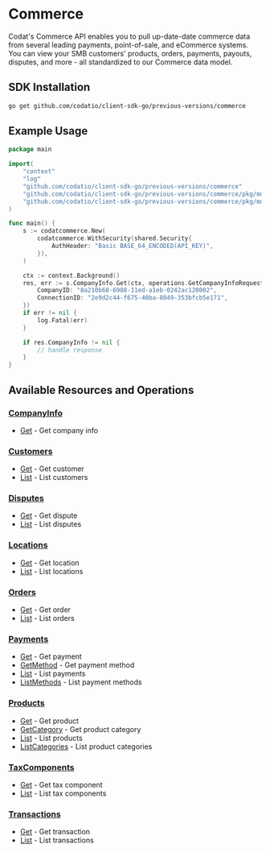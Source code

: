 # Commerce

<!-- Start Codat Library Description -->
﻿Codat's Commerce API enables you to pull up-date-date commerce data from several leading payments, point-of-sale, and eCommerce systems.
You can view your SMB customers' products, orders, payments, payouts, disputes, and more - all standardized to our Commerce data model.

<!-- End Codat Library Description -->

<!-- Start SDK Installation -->
## SDK Installation

```bash
go get github.com/codatio/client-sdk-go/previous-versions/commerce
```
<!-- End SDK Installation -->

## Example Usage
<!-- Start SDK Example Usage -->


```go
package main

import(
	"context"
	"log"
	"github.com/codatio/client-sdk-go/previous-versions/commerce"
	"github.com/codatio/client-sdk-go/previous-versions/commerce/pkg/models/shared"
	"github.com/codatio/client-sdk-go/previous-versions/commerce/pkg/models/operations"
)

func main() {
    s := codatcommerce.New(
        codatcommerce.WithSecurity(shared.Security{
            AuthHeader: "Basic BASE_64_ENCODED(API_KEY)",
        }),
    )

    ctx := context.Background()
    res, err := s.CompanyInfo.Get(ctx, operations.GetCompanyInfoRequest{
        CompanyID: "8a210b68-6988-11ed-a1eb-0242ac120002",
        ConnectionID: "2e9d2c44-f675-40ba-8049-353bfcb5e171",
    })
    if err != nil {
        log.Fatal(err)
    }

    if res.CompanyInfo != nil {
        // handle response
    }
}
```
<!-- End SDK Example Usage -->

<!-- Start SDK Available Operations -->
## Available Resources and Operations


### [CompanyInfo](docs/sdks/companyinfo/README.md)

* [Get](docs/sdks/companyinfo/README.md#get) - Get company info

### [Customers](docs/sdks/customers/README.md)

* [Get](docs/sdks/customers/README.md#get) - Get customer
* [List](docs/sdks/customers/README.md#list) - List customers

### [Disputes](docs/sdks/disputes/README.md)

* [Get](docs/sdks/disputes/README.md#get) - Get dispute
* [List](docs/sdks/disputes/README.md#list) - List disputes

### [Locations](docs/sdks/locations/README.md)

* [Get](docs/sdks/locations/README.md#get) - Get location
* [List](docs/sdks/locations/README.md#list) - List locations

### [Orders](docs/sdks/orders/README.md)

* [Get](docs/sdks/orders/README.md#get) - Get order
* [List](docs/sdks/orders/README.md#list) - List orders

### [Payments](docs/sdks/payments/README.md)

* [Get](docs/sdks/payments/README.md#get) - Get payment
* [GetMethod](docs/sdks/payments/README.md#getmethod) - Get payment method
* [List](docs/sdks/payments/README.md#list) - List payments
* [ListMethods](docs/sdks/payments/README.md#listmethods) - List payment methods

### [Products](docs/sdks/products/README.md)

* [Get](docs/sdks/products/README.md#get) - Get product
* [GetCategory](docs/sdks/products/README.md#getcategory) - Get product category
* [List](docs/sdks/products/README.md#list) - List products
* [ListCategories](docs/sdks/products/README.md#listcategories) - List product categories

### [TaxComponents](docs/sdks/taxcomponents/README.md)

* [Get](docs/sdks/taxcomponents/README.md#get) - Get tax component
* [List](docs/sdks/taxcomponents/README.md#list) - List tax components

### [Transactions](docs/sdks/transactions/README.md)

* [Get](docs/sdks/transactions/README.md#get) - Get transaction
* [List](docs/sdks/transactions/README.md#list) - List transactions
<!-- End SDK Available Operations -->